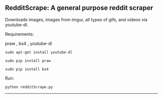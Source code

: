 RedditScrape: A general purpose reddit scraper
-------------------------------------------------------------------------------------

Downloads images, images from imgur, all types of gifs, and videos via youtube-dl.

Requirements:

praw , bs4 , youtube-dl

`sudo apt-get install youtube-dl`

`sudo pip install praw`

`sudo pip install bs4`

Run:

`python redditScrape.py`

-------------------------------------------------------------------------------------
